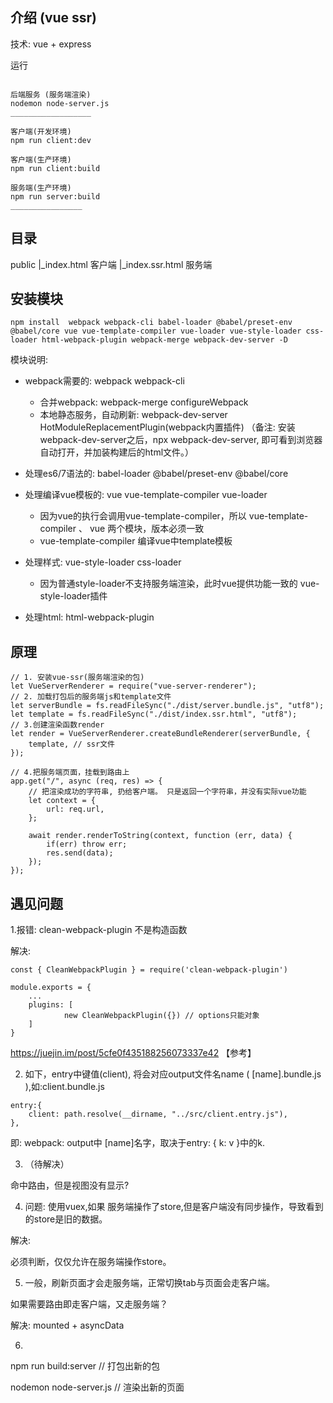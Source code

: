 ## 介绍 (vue ssr)

技术: vue + express

运行

```

后端服务 (服务端渲染)
nodemon node-server.js
__________________

客户端(开发环境)
npm run client:dev

客户端(生产环境)
npm run client:build

服务端(生产环境)
npm run server:build
________________
```

## 目录

public
    |_index.html 客户端
    |_index.ssr.html 服务端

## 安装模块

```
npm install  webpack webpack-cli babel-loader @babel/preset-env @babel/core vue vue-template-compiler vue-loader vue-style-loader css-loader html-webpack-plugin webpack-merge webpack-dev-server -D
```

模块说明:

* webpack需要的: webpack webpack-cli
    * 合并webpack: webpack-merge configureWebpack
    * 本地静态服务，自动刷新: webpack-dev-server HotModuleReplacementPlugin(webpack内置插件)
      （备注: 安装 webpack-dev-server之后，npx webpack-dev-server, 即可看到浏览器自动打开，并加装构建后的html文件。）

* 处理es6/7语法的: babel-loader @babel/preset-env @babel/core

* 处理编译vue模板的: vue vue-template-compiler vue-loader 
   * 因为vue的执行会调用vue-template-compiler，所以 vue-template-compiler 、 vue 两个模块，版本必须一致
   * vue-template-compiler 编译vue中template模板

* 处理样式: vue-style-loader css-loader
    * 因为普通style-loader不支持服务端渲染，此时vue提供功能一致的 vue-style-loader插件

* 处理html: html-webpack-plugin

## 原理

```
// 1. 安装vue-ssr(服务端渲染的包)
let VueServerRenderer = require("vue-server-renderer");
// 2. 加载打包后的服务端js和template文件
let serverBundle = fs.readFileSync("./dist/server.bundle.js", "utf8");
let template = fs.readFileSync("./dist/index.ssr.html", "utf8");
// 3.创建渲染函数render
let render = VueServerRenderer.createBundleRenderer(serverBundle, {
    template, // ssr文件
});

// 4.把服务端页面，挂载到路由上
app.get("/", async (req, res) => {
    // 把渲染成功的字符串, 扔给客户端。 只是返回一个字符串，并没有实际vue功能
    let context = {
        url: req.url,
    };

    await render.renderToString(context, function (err, data) {
        if(err) throw err;
        res.send(data);
    });
});
```

## 遇见问题

1.报错: clean-webpack-plugin 不是构造函数  

解决: 

```
const { CleanWebpackPlugin } = require('clean-webpack-plugin')

module.exports = {
    ...
    plugins: [
            new CleanWebpackPlugin({}) // options只能对象
    ]
}
```

https://juejin.im/post/5cfe0f435188256073337e42 【参考】

2. 如下，entry中键值(client), 将会对应output文件名name ( [name].bundle.js ),如:client.bundle.js

```
entry:{
    client: path.resolve(__dirname, "../src/client.entry.js"),
},
```

即: webpack: output中 [name]名字，取决于entry: { k: v }中的k.

3. （待解决）

命中路由，但是视图没有显示?

4. 问题: 使用vuex,如果 服务端操作了store,但是客户端没有同步操作，导致看到的store是旧的数据。

解决:

必须判断，仅仅允许在服务端操作store。

5. 一般，刷新页面才会走服务端，正常切换tab与页面会走客户端。

如果需要路由即走客户端，又走服务端？

解决: mounted + asyncData

6. 

npm run build:server // 打包出新的包

nodemon node-server.js // 渲染出新的页面

